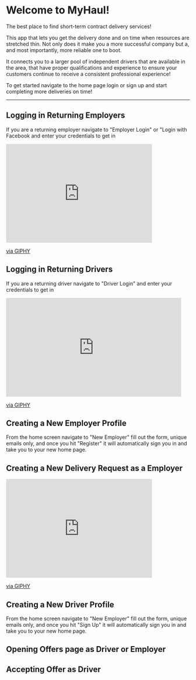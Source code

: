 Welcome to MyHaul!
===================

The best place to find short-term contract delivery services!

This app that lets you get the delivery done and on time when resources are stretched thin. Not only does it make you a more successful company but a, and most importantly, more reliable one to boot.

It connects you to a larger pool of independent drivers that are available in the area, that have proper qualifications and experience to ensure your customers continue to receive a consistent professional experience! 

To get started navigate to the home page login or sign up and start completing more deliveries on time!


----------
Logging in Returning Employers
-------------

If you are a returning employer navigate to "Employer Login" or "Login with Facebook and enter your credentials to get in
<br>
<iframe src="https://giphy.com/embed/L4Cf2y4QfFI4NAX93h" width="400" height="270" frameBorder="0" class="giphy-embed" allowFullScreen></iframe><p><a href="https://giphy.com/gifs/L4Cf2y4QfFI4NAX93h">via GIPHY</a></p>
   

Logging in Returning Drivers
-------------
If you are a returning driver navigate to "Driver Login" and enter your credentials to get in


<iframe src="https://giphy.com/embed/J5G3tYhETagvuUsPo4" width="480" height="270" frameBorder="0" class="giphy-embed" allowFullScreen></iframe><p><a href="https://giphy.com/gifs/J5G3tYhETagvuUsPo4">via GIPHY</a></p>


Creating a New Employer Profile
-------------
From the home screen navigate to "New Employer" fill out the form, unique emails only, and once you hit "Register" it will automatically sign you in and take you to your new home page.

Creating a New Delivery Request as a Employer
-------------
<iframe src="https://giphy.com/embed/YRnTnh7Hu1XG4ztESs" width="400" height="270" frameBorder="0" class="giphy-embed" allowFullScreen></iframe><p><a href="https://giphy.com/gifs/YRnTnh7Hu1XG4ztESs">via GIPHY</a></p>







Creating a New Driver Profile
-------------
From the home screen navigate to "New Employer" fill out the form, unique emails only, and once you hit "Sign Up" it will automatically sign you in and take you to your new home page.





Opening Offers page as Driver or Employer
-------------






Accepting Offer as Driver
-------------